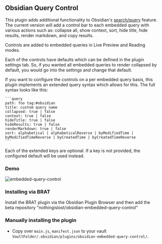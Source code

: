 ## Obsidian Query Control

This plugin adds additional functionality to Obsidian's [search/query](https://help.obsidian.md/Plugins/Search) feature. The current version will add a control bar to each embedded query with various actions such as: collapse all, show context, sort, hide title, hide results, render markdown, and copy results.

Controls are added to embedded queries in Live Preview and Reading modes.

Each of the controls have defaults which can be defined in the plugin settings tab. So, if you wanted all embedded queries to render collapsed by default, you would go into the settings and change that default.

If you want to configure the controls on a per embedded query basis, this plugin implements an extended query syntax which allows for this. The full syntax looks like this:

````
```query
path: foo tag:#obsidian
title: custom query name
collapsed: true | false
context: true | false
hideTitle: true | false
hideResults: true | false
renderMarkdown: true | false
sort: alphabetical | alphabeticalReverse | byModifiedTime | byModifiedTimeReverse | byCreatedTime | byCreatedTimeReverse
```
````

Each of the extended keys are optional. If a key is not provided, the configured default will be used instead.

### Demo

![embedded-query-control](https://user-images.githubusercontent.com/89109712/154376835-08c1d3ab-b67c-4ca6-8261-abf41c38d7c1.gif)

### Installing via BRAT

Install the BRAT plugin via the Obsidian Plugin Browser and then add the beta repository "nothingislost/obsidian-embedded-query-control"

### Manually installing the plugin

- Copy over `main.js`, `manifest.json` to your vault `VaultFolder/.obsidian/plugins/obsidian-embedded-query-control/`.
